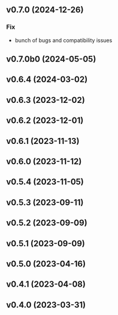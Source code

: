 ## v0.7.0 (2024-12-26)

### Fix

- bunch of bugs and compatibility issues

## v0.7.0b0 (2024-05-05)

## v0.6.4 (2024-03-02)

## v0.6.3 (2023-12-02)

## v0.6.2 (2023-12-01)

## v0.6.1 (2023-11-13)

## v0.6.0 (2023-11-12)

## v0.5.4 (2023-11-05)

## v0.5.3 (2023-09-11)

## v0.5.2 (2023-09-09)

## v0.5.1 (2023-09-09)

## v0.5.0 (2023-04-16)

## v0.4.1 (2023-04-08)

## v0.4.0 (2023-03-31)
